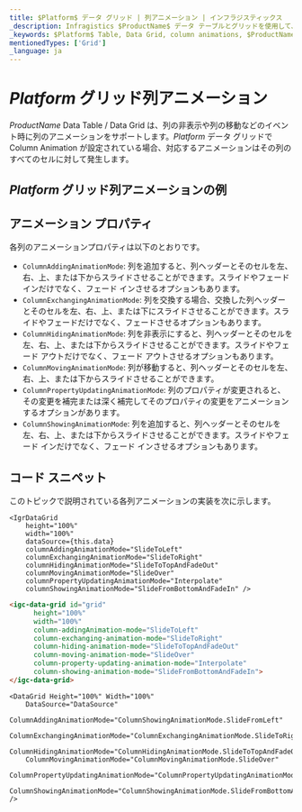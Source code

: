 ```yaml
---
title: $Platform$ データ グリッド | 列アニメーション | インフラジスティックス
_description: Infragistics $ProductName$ データ テーブルとグリッドを使用して、列を移動または非表示にするときに、イベントで列アニメーションを表示する方法を説明します。$ProductName$ テーブル チュートリアルを是非お試しください!
_keywords: $Platform$ Table, Data Grid, column animations, $ProductName$, Infragistics, $Platform$ テーブル, データ グリッド, 列アニメーション, インフラジスティックス
mentionedTypes: ['Grid']
_language: ja
---
```


# $Platform$ グリッド列アニメーション

$ProductName$ Data Table / Data Grid は、列の非表示や列の移動などのイベント時に列のアニメーションをサポートします。$Platform$ データ グリッドで Column Animation が設定されている場合、対応するアニメーションはその列のすべてのセルに対して発生します。

## $Platform$ グリッド列アニメーションの例


<code-view style="height: 600px"
           data-demos-base-url="{environment:dvDemosBaseUrl}"
           iframe-src="{environment:dvDemosBaseUrl}/grids/data-grid-column-animation"
           alt="$Platform$ グリッド列アニメーションの例"
           github-src="grids/data-grid/column-animation">
</code-view>

<div class="divider--half"></div>

## アニメーション プロパティ

各列のアニメーションプロパティは以下のとおりです。

- `ColumnAddingAnimationMode`: 列を追加すると、列ヘッダーとそのセルを左、右、上、または下からスライドさせることができます。スライドやフェード インだけでなく、フェード インさせるオプションもあります。
- `ColumnExchangingAnimationMode`: 列を交換する場合、交換した列ヘッダーとそのセルを左、右、上、または下にスライドさせることができます。スライドやフェードだけでなく、フェードさせるオプションもあります。
- `ColumnHidingAnimationMode`: 列を非表示にすると、列ヘッダーとそのセルを左、右、上、または下からスライドさせることができます。スライドやフェード アウトだけでなく、フェード アウトさせるオプションもあります。
- `ColumnMovingAnimationMode`: 列が移動すると、列ヘッダーとそのセルを左、右、上、または下からスライドさせることができます。
- `ColumnPropertyUpdatingAnimationMode`: 列のプロパティが変更されると、その変更を補完または深く補完してそのプロパティの変更をアニメーションするオプションがあります。
- `ColumnShowingAnimationMode`: 列を追加すると、列ヘッダーとそのセルを左、右、上、または下からスライドさせることができます。スライドやフェード インだけでなく、フェード インさせるオプションもあります。

## コード スニペット

このトピックで説明されている各列アニメーションの実装を次に示します。

```tsx
<IgrDataGrid
    height="100%"
    width="100%"
    dataSource={this.data}
    columnAddingAnimationMode="SlideToLeft"
    columnExchangingAnimationMode="SlideToRight"
    columnHidingAnimationMode="SlideToTopAndFadeOut"
    columnMovingAnimationMode="SlideOver"
    columnPropertyUpdatingAnimationMode="Interpolate"
    columnShowingAnimationMode="SlideFromBottomAndFadeIn" />
```

```html
<igc-data-grid id="grid"
      height="100%"
      width="100%"
      column-addingAnimation-mode="SlideToLeft"
      column-exchanging-animation-mode="SlideToRight"
      column-hiding-animation-mode="SlideToTopAndFadeOut"
      column-moving-animation-mode="SlideOver"
      column-property-updating-animation-mode="Interpolate"
      column-showing-animation-mode="SlideFromBottomAndFadeIn">
</igc-data-grid>
```

```razor
<DataGrid Height="100%" Width="100%"
    DataSource="DataSource"
    ColumnAddingAnimationMode="ColumnShowingAnimationMode.SlideFromLeft"
    ColumnExchangingAnimationMode="ColumnExchangingAnimationMode.SlideToRight"
    ColumnHidingAnimationMode="ColumnHidingAnimationMode.SlideToTopAndFadeOut"
    ColumnMovingAnimationMode="ColumnMovingAnimationMode.SlideOver"
    ColumnPropertyUpdatingAnimationMode="ColumnPropertyUpdatingAnimationMode.Interpolate"
    ColumnShowingAnimationMode="ColumnShowingAnimationMode.SlideFromBottomAndFadeIn" />
```